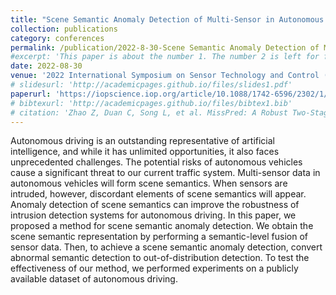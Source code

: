 ```yaml
---
title: "Scene Semantic Anomaly Detection of Multi-Sensor in Autonomous Driving"
collection: publications
category: conferences
permalink: /publication/2022-8-30-Scene Semantic Anomaly Detection of Multi-Sensor in Autonomous Driving-number-1
#excerpt: 'This paper is about the number 1. The number 2 is left for future work.'
date: 2022-08-30
venue: '2022 International Symposium on Sensor Technology and Control (ISSTC 2022)'
# slidesurl: 'http://academicpages.github.io/files/slides1.pdf'
paperurl: 'https://iopscience.iop.org/article/10.1088/1742-6596/2302/1/012005/meta'
# bibtexurl: 'http://academicpages.github.io/files/bibtex1.bib'
# citation: 'Zhao Z, Duan C, Song L, et al. MissPred: A Robust Two-Stage Radar Echo Extrapolation Algorithm for Incomplete Sequences[J]. Remote Sensing, 2025, 17(12): 2066.'
---
```

Autonomous driving is an outstanding representative of artificial intelligence, and while it has unlimited opportunities, it also faces unprecedented challenges. The potential risks of autonomous vehicles cause a significant threat to our current traffic system. Multi-sensor data in autonomous vehicles will form scene semantics. When sensors are intruded, however, discordant elements of scene semantics will appear. Anomaly detection of scene semantics can improve the robustness of intrusion detection systems for autonomous driving. In this paper, we proposed a method for scene semantic anomaly detection. We obtain the scene semantic representation by performing a semantic-level fusion of sensor data. Then, to achieve a scene semantic anomaly detection, convert abnormal semantic detection to out-of-distribution detection. To test the effectiveness of our method, we performed experiments on a publicly available dataset of autonomous driving.
